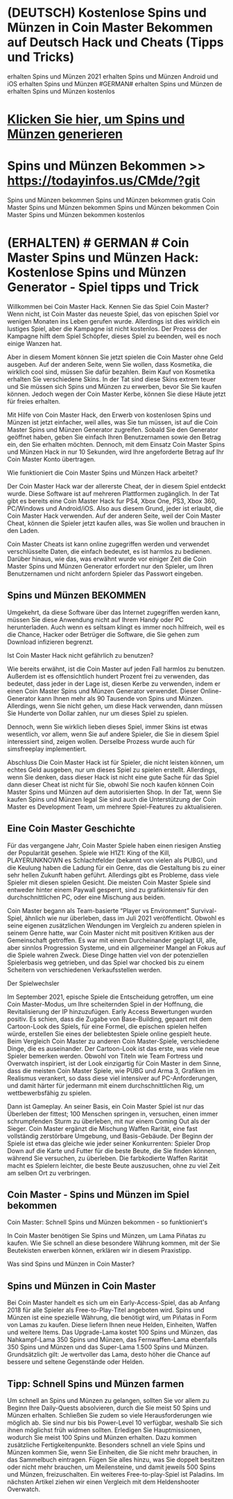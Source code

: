 # (DEUTSCH) Kostenlose Spins und Münzen in Coin Master Bekommen auf Deutsch Hack und Cheats (Tipps und Tricks)

erhalten Spins und Münzen 2021
erhalten Spins und Münzen Android und iOS
erhalten Spins und Münzen #GERMAN#
erhalten Spins und Münzen de
erhalten Spins und Münzen kostenlos

# [Klicken Sie hier, um Spins und Münzen generieren](https://todayinfos.us/CMde/?git)


# Spins und Münzen Bekommen >> https://todayinfos.us/CMde/?git



Spins und Münzen bekommen
Spins und Münzen bekommen gratis
Coin Master Spins und Münzen bekommen 
Spins und Münzen bekommen Coin Master
Spins und Münzen bekommen kostenlos

# (ERHALTEN) # GERMAN # Coin Master Spins und Münzen Hack: Kostenlose Spins und Münzen Generator - Spiel tipps und Trick

Willkommen bei Coin Master Hack. Kennen Sie das Spiel Coin Master? Wenn nicht, ist Coin Master das neueste Spiel, das von epischen Spiel vor wenigen Monaten ins Leben gerufen wurde. Allerdings ist dies wirklich ein lustiges Spiel, aber die Kampagne ist nicht kostenlos. Der Prozess der Kampagne hilft dem Spiel Schöpfer, dieses Spiel zu beenden, weil es noch einige Wanzen hat.

Aber in diesem Moment können Sie jetzt spielen die Coin Master ohne Geld ausgeben. Auf der anderen Seite, wenn Sie wollen, dass Kosmetika, die wirklich cool sind, müssen Sie dafür bezahlen. Beim Kauf von Kosmetika erhalten Sie verschiedene Skins. In der Tat sind diese Skins extrem teuer und Sie müssen sich Spins und Münzen zu erwerben, bevor Sie Sie kaufen können. Jedoch wegen der Coin Master Kerbe, können Sie diese Häute jetzt für freies erhalten.

Mit Hilfe von Coin Master Hack, den Erwerb von kostenlosen Spins und Münzen ist jetzt einfacher, weil alles, was Sie tun müssen, ist auf die Coin Master Spins und Münzen Generator zugreifen. Sobald Sie den Generator geöffnet haben, geben Sie einfach Ihren Benutzernamen sowie den Betrag ein, den Sie erhalten möchten. Dennoch, mit dem Einsatz Coin Master Spins und Münzen Hack in nur 10 Sekunden, wird Ihre angeforderte Betrag auf Ihr Coin Master Konto übertragen.

Wie funktioniert die Coin Master Spins und Münzen Hack arbeitet?


Der Coin Master Hack war der allererste Cheat, der in diesem Spiel entdeckt wurde. Diese Software ist auf mehreren Plattformen zugänglich. In der Tat gibt es bereits eine Coin Master Hack fur PS4, Xbox One, PS3, Xbox 360, PC/Windows und Android/iOS. Also aus diesem Grund, jeder ist erlaubt, die Coin Master Hack verwenden. Auf der anderen Seite, weil der Coin Master Cheat, können die Spieler jetzt kaufen alles, was Sie wollen und brauchen in den Laden.

Coin Master Cheats ist kann online zugegriffen werden und verwendet verschlüsselte Daten, die einfach bedeutet, es ist harmlos zu bedienen. Darüber hinaus, wie das, was erwähnt wurde vor einiger Zeit die Coin Master Spins und Münzen Generator erfordert nur den Spieler, um Ihren Benutzernamen und nicht anfordern Spieler das Passwort eingeben.

## Spins und Münzen BEKOMMEN

Umgekehrt, da diese Software über das Internet zugegriffen werden kann, müssen Sie diese Anwendung nicht auf Ihrem Handy oder PC herunterladen. Auch wenn es seltsam klingt es immer noch hilfreich, weil es die Chance, Hacker oder Betrüger die Software, die Sie gehen zum Download infizieren begrenzt.

Ist Coin Master Hack nicht gefährlich zu benutzen?


Wie bereits erwähnt, ist die Coin Master auf jeden Fall harmlos zu benutzen. Außerdem ist es offensichtlich hundert Prozent frei zu verwenden, das bedeutet, dass jeder in der Lage ist, diesen Kerbe zu verwenden, indem er einen Coin Master Spins und Münzen Generator verwendet. Dieser Online-Generator kann Ihnen mehr als 90 Tausende von Spins und Münzen. Allerdings, wenn Sie nicht gehen, um diese Hack verwenden, dann müssen Sie Hunderte von Dollar zahlen, nur um dieses Spiel zu spielen.



Dennoch, wenn Sie wirklich lieben dieses Spiel, immer Skins ist etwas wesentlich, vor allem, wenn Sie auf andere Spieler, die Sie in diesem Spiel interessiert sind, zeigen wollen. Derselbe Prozess wurde auch für simsfreeplay implementiert.

Abschluss
Die Coin Master Hack ist für Spieler, die nicht leisten können, um echtes Geld ausgeben, nur um dieses Spiel zu spielen erstellt. Allerdings, wenn Sie denken, dass dieser Hack ist nicht eine gute Sache für das Spiel dann dieser Cheat ist nicht für Sie, obwohl Sie noch kaufen können Coin Master Spins und Münzen auf dem autorisierten Shop. In der Tat, wenn Sie kaufen Spins und Münzen legal Sie sind auch die Unterstützung der Coin Master es Development Team, um mehrere Spiel-Features zu aktualisieren.

 

## Eine Coin Master Geschichte


Für das vergangene Jahr, Coin Master Spiele haben einen riesigen Anstieg der Popularität gesehen. Spiele wie H1Z1: King of the Kill, PLAYERUNKNOWN es Schlachtfelder (bekannt von vielen als PUBG), und die Keulung haben die Ladung für ein Genre, das die Gestaltung bis zu einer sehr hellen Zukunft haben geführt. Allerdings gibt es Probleme, dass viele Spieler mit diesen spielen Gesicht. Die meisten Coin Master Spiele sind entweder hinter einem Paywall gesperrt, sind zu grafikintensiv für den durchschnittlichen PC, oder eine Mischung aus beiden.

Coin Master begann als Team-basierte “Player vs Environment” Survival-Spiel, ähnlich wie nur überleben, dass im Juli 2021 veröffentlicht. Obwohl es seine eigenen zusätzlichen Wendungen im Vergleich zu anderen spielen in seinem Genre hatte, war Coin Master nicht mit positiven Kritiken aus der Gemeinschaft getroffen. Es war mit einem Durcheinander geplagt UI, alle, aber sinnlos Progression Systeme, und ein allgemeiner Mangel an Fokus auf die Spiele wahren Zweck. Diese Dinge hatten viel von der potenziellen Spielerbasis weg getrieben, und das Spiel war chocked bis zu einem Scheitern von verschiedenen Verkaufsstellen werden.

Der Spielwechsler


Im September 2021, epische Spiele die Entscheidung getroffen, um eine Coin Master-Modus, um Ihre scheiternden Spiel in der Hoffnung, die Revitalisierung der IP hinzuzufügen. Early Access Bewertungen wurden positiv. Es schien, dass die Zugabe von Base-Building, gepaart mit dem Cartoon-Look des Spiels, für eine Formel, die epischen spielen helfen würde, erstellen Sie eines der beliebtesten Spiele online gespielt heute. Beim Vergleich Coin Master zu anderen Coin Master-Spiele, verschiedene Dinge, die es auseinander. Der Cartoon-Look ist das erste, was viele neue Spieler bemerken werden. Obwohl von Titeln wie Team Fortress und Overwatch inspiriert, ist der Look einzigartig für Coin Master in dem Sinne, dass die meisten Coin Master Spiele, wie PUBG und Arma 3, Grafiken im Realismus verankert, so dass diese viel intensiver auf PC-Anforderungen, und damit härter für jedermann mit einem durchschnittlichen Rig, um wettbewerbsfähig zu spielen.

Dann ist Gameplay. An seiner Basis, ein Coin Master Spiel ist nur das Überleben der fittest; 100 Menschen springen in, versuchen, einen immer schrumpfenden Sturm zu überleben, mit nur einem Coming Out als der Sieger. Coin Master ergänzt die Mischung Waffen Rarität, eine fast vollständig zerstörbare Umgebung, und Basis-Gebäude. Der Beginn der Spiele ist etwa das gleiche wie jeder seiner Konkurrenten: Spieler Drop Down auf die Karte und Futter für die beste Beute, die Sie finden können, während Sie versuchen, zu überleben. Die farbkodierte Waffen Rarität macht es Spielern leichter, die beste Beute auszusuchen, ohne zu viel Zeit am selben Ort zu verbringen.



## Coin Master - Spins und Münzen im Spiel bekommen

Coin Master: Schnell Spins und Münzen bekommen - so funktioniert's

In Coin Master benötigen Sie Spins und Münzen, um Lama Piñatas zu kaufen. Wie Sie schnell an diese besondere Währung kommen, mit der Sie Beutekisten erwerben können, erklären wir in diesem Praxistipp.

Was sind Spins und Münzen in Coin Master?

## Spins und Münzen in Coin Master


Bei Coin Master handelt es sich um ein Early-Access-Spiel, das ab Anfang 2018 für alle Spieler als Free-to-Play-Titel angeboten wird.
Spins und Münzen ist eine spezielle Währung, die benötigt wird, um Piñatas in Form von Lamas zu kaufen. Diese liefern Ihnen neue Helden, Einheiten, Waffen und weitere Items.
Das Upgrade-Lama kostet 100 Spins und Münzen, das Nahkampf-Lama 350 Spins und Münzen, das Fernwaffen-Lama ebenfalls 350 Spins und Münzen und das Super-Lama 1.500 Spins und Münzen.
Grundsätzlich gilt: Je wertvoller das Lama, desto höher die Chance auf bessere und seltene Gegenstände oder Helden.

## Tipp: Schnell Spins und Münzen farmen


Um schnell an Spins und Münzen zu gelangen, sollten Sie vor allem zu Beginn Ihre Daily-Quests absolvieren, durch die Sie meist 50 Spins und Münzen erhalten.
Schließen Sie zudem so viele Herausforderungen wie möglich ab. Sie sind nur bis bis Power-Level 10 verfügbar, weshalb Sie sich ihnen möglichst früh widmen sollten.
Erledigen Sie Hauptmissionen, wodurch Sie meist 100 Spins und Münzen erhalten. Dazu kommen zusätzliche Fertigkeitenpunkte.
Besonders schnell an viele Spins und Münzen kommen Sie, wenn Sie Einheiten, die Sie nicht mehr brauchen, in das Sammelbuch eintragen. Fügen Sie alles hinzu, was Sie doppelt besitzen oder nicht mehr brauchen, um Meilensteine, und damit jeweils 500 Spins und Münzen, freizuschalten.
Ein weiteres Free-to-play-Spiel ist Paladins. Im nächsten Artikel ziehen wir einen Vergleich mit dem Heldenshooter Overwatch.

